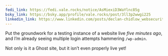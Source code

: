 ```yaml
---
fedi_link: https://fedi.vale.rocks/notice/AsMiexiD3WaYlnc85g
bsky_link: https://bsky.app/profile/vale.rocks/post/3ll3p2wwgi225
linkedin_link: https://www.linkedin.com/posts/declan-chidlow_websecurity-cybersecurity-devsecops-activity-7309761815238823937-GUhb
---
```


Put the groundwork for a testing instance of a website live _five minutes ago_, and I’m already seeing multiple login attempts hammering `/wp-admin`.

Not only is it a Ghost site, but it isn’t even properly live yet!

